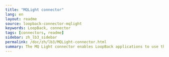 ```yaml
---
title: "MQLight connector"
lang: en
layout: readme
source: loopback-connector-mqlight
keywords: LoopBack, connector
tags: [connectors, readme]
sidebar: zh_lb3_sidebar
permalink: /doc/zh/lb3/MQLight-connector.html
summary: The MQ Light connector enables LoopBack applications to use the MQ Light messaging API.
---
```


